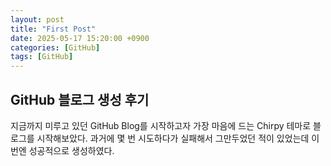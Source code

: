 ```yaml
---
layout: post
title: "First Post"
date: 2025-05-17 15:20:00 +0900
categories: [GitHub]
tags: [GitHub]
---
```


## GitHub 블로그 생성 후기

지금까지 미루고 있던 GitHub Blog를 시작하고자 가장 마음에 드는 Chirpy 테마로 블로그를 시작해보았다. 과거에 몇 번 시도하다가 실패해서 그만두었던 적이 있었는데 이번엔 성공적으로 생성하였다.